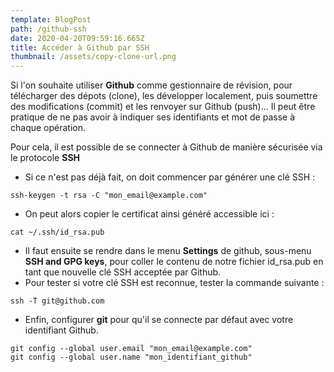 ```yaml
---
template: BlogPost
path: /github-ssh
date: 2020-04-20T09:59:16.665Z
title: Accéder à Github par SSH
thumbnail: /assets/copy-clone-url.png
---
```

Si l'on souhaite utiliser **Github** comme gestionnaire de révision, pour télécharger des dépots (clone), les développer localement, puis soumettre des modifications (commit) et les renvoyer sur Github (push)... Il peut être pratique de ne pas avoir à indiquer ses identifiants et mot de passe à chaque opération.

Pour cela, il est possible de se connecter à Github de manière sécurisée via le protocole **SSH**

* Si ce n'est pas déjà fait, on doit commencer par générer une clé SSH :

`ssh-keygen -t rsa -C "mon_email@example.com"`

* On peut alors copier le certificat ainsi généré accessible ici :

`cat ~/.ssh/id_rsa.pub`

* Il faut ensuite se rendre dans le menu **Settings** de github, sous-menu **SSH and GPG keys**, pour coller le contenu de notre fichier id_rsa.pub en tant que nouvelle clé SSH acceptée par Github.  
* Pour tester si votre clé SSH est reconnue, tester la commande suivante :

`ssh -T git@github.com`

* Enfin, configurer **git** pour qu'il se connecte par défaut avec votre identifiant Github.

```shell
git config --global user.email "mon_email@example.com"
git config --global user.name "mon_identifiant_github"
```
